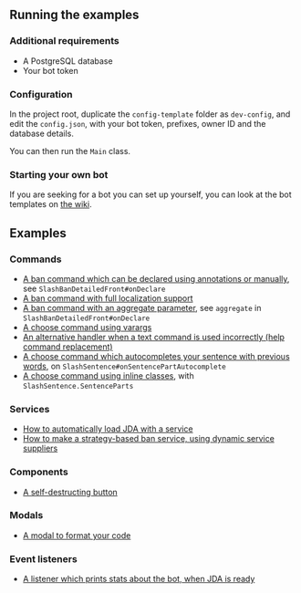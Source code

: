 ## Running the examples

### Additional requirements

* A PostgreSQL database
* Your bot token

### Configuration
In the project root, duplicate the `config-template` folder as `dev-config`,
and edit the `config.json`, with your bot token, prefixes, owner ID and the database details.

You can then run the `Main` class.

### Starting your own bot
If you are seeking for a bot you can set up yourself, 
you can look at the bot templates on [the wiki](https://freya022.github.io/BotCommands/3.X/setup/getting-started/bot-template/).

## Examples

### Commands
* [A ban command which can be declared using annotations or manually](kotlin/io/github/freya022/bot/commands/slash/SlashBan.kt), see `SlashBanDetailedFront#onDeclare`
* [A ban command with full localization support](kotlin/io/github/freya022/bot/commands/slash/SlashBan.kt)
* [A ban command with an aggregate parameter](kotlin/io/github/freya022/bot/commands/slash/SlashBan.kt), see `aggregate` in `SlashBanDetailedFront#onDeclare`
* [A choose command using varargs](kotlin/io/github/freya022/bot/commands/slash/SlashChoose.kt)
* [An alternative handler when a text command is used incorrectly (help command replacement)](kotlin/io/github/freya022/bot/commands/text/HelpCommand.kt)
* [A choose command which autocompletes your sentence with previous words](kotlin/io/github/freya022/bot/commands/slash/SlashSentence.kt), on `SlashSentence#onSentencePartAutocomplete`
* [A choose command using inline classes](kotlin/io/github/freya022/bot/commands/slash/SlashSentence.kt), with `SlashSentence.SentenceParts`
 
### Services
* [How to automatically load JDA with a service](kotlin/io/github/freya022/bot/Bot.kt)
* [How to make a strategy-based ban service, using dynamic service suppliers](kotlin/io/github/freya022/bot/commands/ban/BanService.kt)

### Components
* [A self-destructing button](kotlin/io/github/freya022/bot/commands/slash/SlashButton.kt)

### Modals
* [A modal to format your code](kotlin/io/github/freya022/bot/commands/slash/SlashModal.kt)

### Event listeners
* [A listener which prints stats about the bot, when JDA is ready](kotlin/io/github/freya022/bot/ReadyListener.kt)